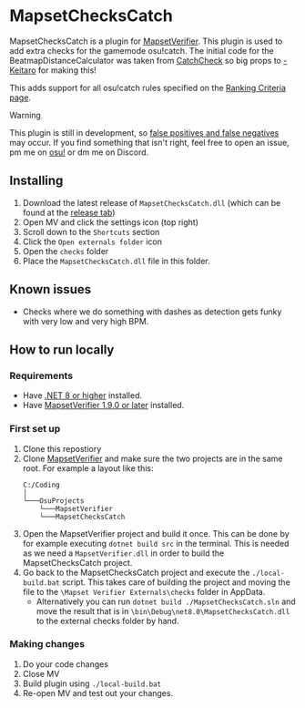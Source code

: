 # MapsetChecksCatch

MapsetChecksCatch is a plugin for [MapsetVerifier](https://github.com/Naxesss/MapsetVerifier). This plugin is used to add extra checks for the gamemode osu!catch. The initial code for the BeatmapDistanceCalculator was taken from [CatchCheck](https://github.com/rorre/CatchCheck) so big props to [-Keitaro](https://osu.ppy.sh/users/3378391) for making this!

This adds support for all osu!catch rules specified on the [Ranking Criteria page](https://osu.ppy.sh/wiki/en/Ranking_criteria/osu!catch).

> [!WARNING]
> This plugin is still in development, so [false positives and false negatives](https://en.wikipedia.org/wiki/False_positives_and_false_negatives) may occur. If you find something that isn't right, feel free to open an issue, pm me on [osu!](https://osu.ppy.sh/users/2369776) or dm me on Discord.

## Installing

1. Download the latest release of `MapsetChecksCatch.dll` (which can be found at the [release tab](https://github.com/Darius-Wattimena/MapsetChecksCatch/releases))
2. Open MV and click the settings icon (top right)
3. Scroll down to the `Shortcuts` section
4. Click the `Open externals folder` icon
5. Open the `checks` folder
6. Place the `MapsetChecksCatch.dll` file in this folder.

## Known issues

- Checks where we do something with dashes as detection gets funky with very low and very high BPM.

## How to run locally

### Requirements

- Have [.NET 8 or higher](https://dotnet.microsoft.com/en-us/download/dotnet) installed.
- Have [MapsetVerifier 1.9.0 or later](https://github.com/Naxesss/MapsetVerifier) installed.

### First set up

1. Clone this repostiory 
2. Clone [MapsetVerifier](https://github.com/Naxesss/MapsetVerifier) and make sure the two projects are in the same root.
   For example a layout like this:
   ```
   C:/Coding
   │	
   └───OsuProjects
       └───MapsetVerifier
       └───MapsetChecksCatch
   ```
3. Open the MapsetVerifier project and build it once. This can be done by for example executing `dotnet build src` in the terminal. This is needed as we need a `MapsetVerifier.dll` in order to build the MapsetChecksCatch project.
4. Go back to the MapsetChecksCatch project and execute the `./local-build.bat` script. This takes care of building the project and moving the file to the `\Mapset Verifier Externals\checks` folder in AppData.
	- Alternatively you can run `dotnet build ./MapsetChecksCatch.sln` and move the result that is in `\bin\Debug\net8.0\MapsetChecksCatch.dll` to the external checks folder by hand.

### Making changes

1. Do your code changes
2. Close MV
3. Build plugin using `./local-build.bat`
4. Re-open MV and test out your changes.
